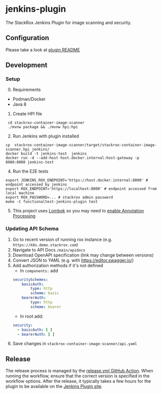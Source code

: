 # jenkins-plugin

The StackRox Jenkins Plugin for image scanning and security.

## Configuration

Please take a look at [plugin README](stackrox-container-image-scanner/README.md)

## Development

### Setup

0. Requirements

- Podman/Docker
- Java 8

1. Create HPI file

```
 cd stackrox-container-image-scanner
 ./mvnw package && ./mvnw hpi:hpi
```

2. Run Jenkins with plugin installed

```
cp  stackrox-container-image-scanner/target/stackrox-container-image-scanner.hpi jenkins/
docker build -t jenkins-test  jenkins
docker run -d --add-host host.docker.internal:host-gateway -p 8080:8080 jenkins-test
```

4. Run the E2E tests

```
export JENKINS_ROX_ENDPOINT='https://host.docker.internal:8000' # endpoint accessed by jenkins
export ROX_ENDPOINT='https://localhost:8000' # endpoint accessed from local machine
export ROX_PASSWORD=... # stackrox admin password
make -C functionaltest-jenkins-plugin test
```

5. This project uses [Lombok](https://projectlombok.org/) so you may need to [enable Annotation Processing](https://stackoverflow.com/q/9424364/1387612)

### Updating API Schema

1. Go to recent version of running rox instance (e.g. `https://k8s.demo.stackrox.com`)
2. Navigate to API Docs `/main/apidocs`
3. Download OpenAPI specification (link may change between versions)
4. Convert JSON to YAML (e.g. with https://editor.swagger.io/)
5. Add authorization methods if it's not defined
   - In `components:` add
    ```yaml
    securitySchemes:
        basicAuth:
            type: http
            scheme: basic
        bearerAuth:
            type: http
            scheme: bearer
    ```
    - In root add:
    ```yaml
    security:
      - basicAuth: [ ]
      - bearerAuth: [ ]
    ```
6. Save changes in `stackrox-container-image-scanner/api.yaml`

## Release

The release process is managed by the [release.yml GitHub Action](https://github.com/stackrox/jenkins-plugin/actions/workflows/release.yml). 
When running the workflow, ensure that the correct version is specified in the workflow options. 
After the release, it typically takes a few hours for the plugin to be available on the 
[Jenkins Plugin site](https://plugins.jenkins.io/stackrox-container-image-scanner/).
